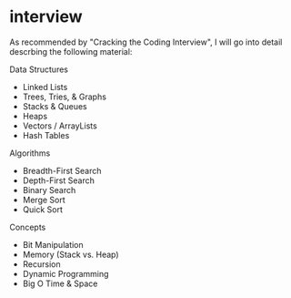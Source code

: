 # interview

As recommended by "Cracking the Coding Interview", I will go into detail descrbing the following material:

Data Structures
* Linked Lists
* Trees, Tries, & Graphs
* Stacks & Queues
* Heaps
* Vectors / ArrayLists
* Hash Tables

Algorithms
* Breadth-First Search
* Depth-First Search
* Binary Search
* Merge Sort
* Quick Sort

Concepts
* Bit Manipulation
* Memory (Stack vs. Heap)
* Recursion
* Dynamic Programming
* Big O Time & Space
